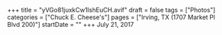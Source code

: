+++
title = "yVGo81juxkCw1IshEuCH.avif"
draft = false
tags = ["Photos"]
categories = ["Chuck E. Cheese's"]
pages = ["Irving, TX (1707 Market Pl Blvd 200)"]
startDate = ""
+++
July 21, 2017

